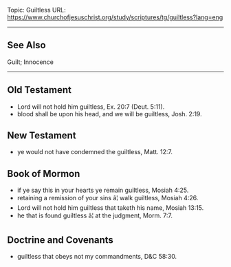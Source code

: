 Topic: Guiltless
URL: https://www.churchofjesuschrist.org/study/scriptures/tg/guiltless?lang=eng

---

## See Also

Guilt; Innocence

---

## Old Testament

- Lord will not hold him guiltless, Ex. 20:7 (Deut. 5:11).
- blood shall be upon his head, and we will be guiltless, Josh. 2:19.

## New Testament

- ye would not have condemned the guiltless, Matt. 12:7.

## Book of Mormon

- if ye say this in your hearts ye remain guiltless, Mosiah 4:25.
- retaining a remission of your sins â¦ walk guiltless, Mosiah 4:26.
- Lord will not hold him guiltless that taketh his name, Mosiah 13:15.
- he that is found guiltless â¦ at the judgment, Morm. 7:7.

## Doctrine and Covenants

- guiltless that obeys not my commandments, D&C 58:30.

